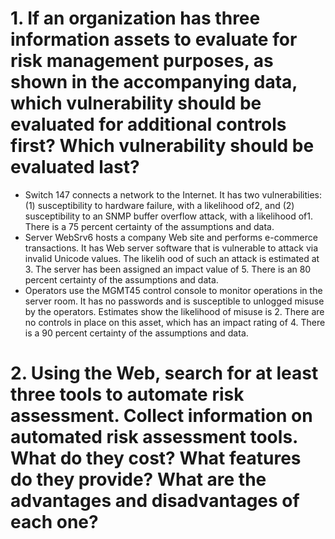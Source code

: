# 1. If an organization has three information assets to evaluate for risk management purposes, as shown in the accompanying data, which vulnerability should be evaluated for additional controls first? Which vulnerability should be evaluated last?
+ Switch 147 connects a network to the Internet. It has two vulnerabilities:
(1) susceptibility to hardware failure, with a likelihood of2, and (2) susceptibility to an SNMP buffer overflow attack, with
a likelihood of1. There is a 75 percent certainty of the assumptions and data.
+ Server WebSrv6 hosts a company Web site and performs e-commerce transactions. It has Web server software that is vulnerable to
attack via invalid Unicode values. The likelih ood of such an attack is estimated at 3. The server has been assigned an impact value of 5. There is an 80 percent certainty of the assumptions and data.
+ Operators use the MGMT45 control console to monitor operations in the server room. It has no passwords and is susceptible to unlogged misuse by the operators. Estimates show the likelihood of misuse is 2. There are no controls in place on this asset, which has an impact rating of 4. There is a 90 percent certainty of the assumptions and data.

# 2. Using the Web, search for at least three tools to automate risk assessment. Collect information on automated risk assessment tools. What do they cost? What features do they provide? What are the advantages and disadvantages of each one?
